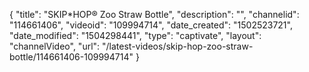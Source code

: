 {
    "title": "SKIP*HOP&reg; Zoo Straw Bottle",
    "description": "",
    "channelid": "114661406",
    "videoid": "109994714",
    "date_created": "1502523721",
    "date_modified": "1504298441",
    "type": "captivate",
    "layout": "channelVideo",
    "url": "\/latest-videos\/skip-hop-zoo-straw-bottle\/114661406-109994714"
}